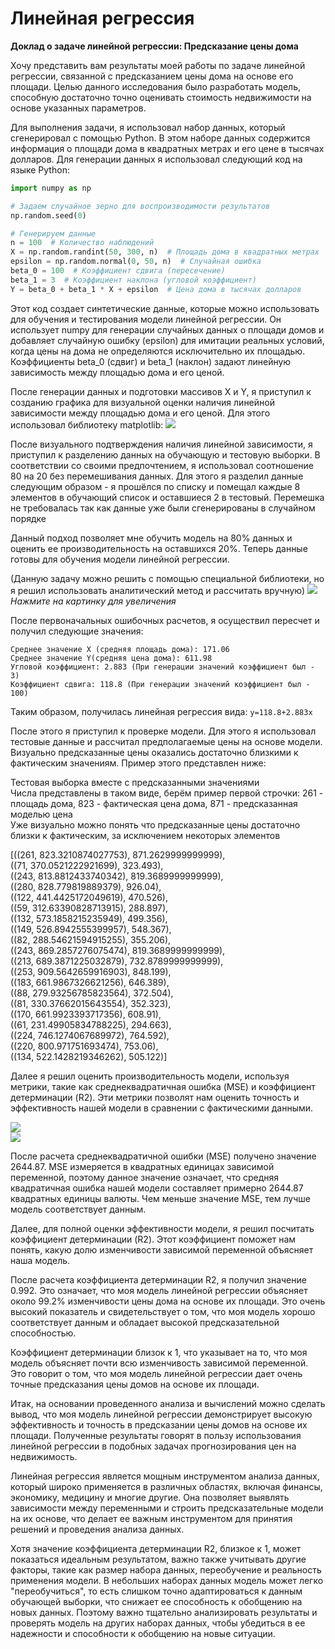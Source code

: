 # Линейная регрессия

**Доклад о задаче линейной регрессии: Предсказание цены дома**

Хочу представить вам результаты моей работы по задаче линейной регрессии, связанной с предсказанием цены дома на основе его площади. Целью данного исследования было разработать модель, способную достаточно точно оценивать стоимость недвижимости на основе указанных параметров.

Для выполнения задачи, я использовал набор данных, который сгенерировал с помощью Python. В этом наборе данных содержится информация о площади дома в квадратных метрах и его цене в тысячах долларов. Для генерации данных я использовал следующий код на языке Python:

```python
import numpy as np

# Задаем случайное зерно для воспроизводимости результатов
np.random.seed(0)

# Генерируем данные
n = 100  # Количество наблюдений
X = np.random.randint(50, 300, n)  # Площадь дома в квадратных метрах
epsilon = np.random.normal(0, 50, n)  # Случайная ошибка
beta_0 = 100  # Коэффициент сдвига (пересечение)
beta_1 = 3  # Коэффициент наклона (угловой коэффициент)
Y = beta_0 + beta_1 * X + epsilon  # Цена дома в тысячах долларов
```

Этот код создает синтетические данные, которые можно использовать для обучения и тестирования модели линейной регрессии. Он использует numpy для генерации случайных данных о площади домов и добавляет случайную ошибку (epsilon) для имитации реальных условий, когда цены на дома не определяются исключительно их площадью. Коэффициенты beta_0 (сдвиг) и beta_1 (наклон) задают линейную зависимость между площадью дома и его ценой.

После генерации данных и подготовки массивов X и Y, я приступил к созданию графика для визуальной оценки наличия линейной зависимости между площадью дома и его ценой. Для этого использовал библиотеку matplotlib:
![](img/graph.png)

После визуального подтверждения наличия линейной зависимости, я приступил к разделению данных на обучающую и тестовую выборки. В соответствии со своими предпочтением, я использовал соотношение 80 на 20 без перемешивания данных. Для этого я разделил данные следующим образом - я прошёлся по списку и помещал каждые 8 элементов в обучающий список и оставшиеся 2 в тестовый. Перемешка не требовалась так как данные уже были сгенерированы в случайном порядке

Данный подход позволяет мне обучить модель на 80% данных и оценить ее производительность на оставшихся 20%. Теперь данные готовы для обучения модели линейной регрессии.

(Данную задачу можно решить с помощью специальной библиотеки, но я решил использовать аналитический метод и рассчитать вручную)
![](img/linear.png)*Нажмите на картинку для увеличения*

После первоначальных ошибочных расчетов, я осуществил пересчет и получил следующие значения:

    Среднее значение X (средняя площадь дома): 171.06
    Среднее значение Y(средняя цена дома): 611.98
    Угловой коэффициент: 2.883 (При генерации значений коэффициент был - 3)
    Коэффициент сдвига: 118.8 (При генерации значений коэффициент был - 100)

Таким образом, получилась линейная регрессия вида: `y=118.8+2.883x`

После этого я приступил к проверке модели. Для этого я использовал тестовые данные и рассчитал предполагаемые цены на основе модели. Визуально предсказанные цены оказались достаточно близкими к фактическим значениям. Пример этого представлен ниже:

Тестовая выборка вместе с предсказанными значениями  
Числа представлены в таком виде, берём пример первой строчки: 261 - площадь дома, 823 - фактическая цена дома, 871 - предсказанная моделью цена  
Уже визуально можно понять что предсказанные цены достаточно близки к фактическим, за исключением некоторых элементов  

[((261, 823.3210874027753), 871.2629999999999),  
 ((71, 370.0521222921699), 323.493),  
 ((243, 813.8812433740342), 819.3689999999999),  
 ((280, 828.779819889379), 926.04),  
 ((122, 441.4425172049619), 470.526),  
 ((59, 312.63390828713915), 288.897),  
 ((132, 573.1858215235949), 499.356),  
 ((149, 526.8942555399957), 548.367),  
 ((82, 288.54621594915255), 355.206),  
 ((243, 869.2857276075474), 819.3689999999999),  
 ((213, 689.3871225032879), 732.8789999999999),  
 ((253, 909.5642659916903), 848.199),  
 ((183, 661.9867326621256), 646.389),  
 ((88, 279.93256785823564), 372.504),  
 ((81, 330.37662015643554), 352.323),  
 ((170, 661.9923393717356), 608.91),  
 ((61, 231.49905834788225), 294.663),  
 ((224, 746.1274067689972), 764.592),  
 ((220, 800.971751693474), 753.06),  
 ((134, 522.1428219346262), 505.122)]


Далее я решил оценить производительность модели, используя метрики, такие как среднеквадратичная ошибка (MSE) и коэффициент детерминации (R2). Эти метрики позволят нам оценить точность и эффективность нашей модели в сравнении с фактическими данными.

![](img/MSE.png)  
![](img/R2.png)

После расчета среднеквадратичной ошибки (MSE) получено значение 2644.87. MSE измеряется в квадратных единицах зависимой переменной, поэтому данное значение означает, что средняя квадратичная ошибка нашей модели составляет примерно 2644.87 квадратных единицы валюты. Чем меньше значение MSE, тем лучше модель соответствует данным.

Далее, для полной оценки эффективности модели, я решил посчитать коэффициент детерминации (R2). Этот коэффициент поможет нам понять, какую долю изменчивости зависимой переменной объясняет наша модель.

После расчета коэффициента детерминации R2, я получил значение 0.992. Это означает, что моя модель линейной регрессии объясняет около 99.2% изменчивости цены дома на основе их площади. Это очень высокий показатель и свидетельствует о том, что моя модель хорошо соответствует данным и обладает высокой предсказательной способностью.

Коэффициент детерминации близок к 1, что указывает на то, что моя модель объясняет почти всю изменчивость зависимой переменной. Это говорит о том, что моя модель линейной регрессии дает очень точные предсказания цены домов на основе их площади.

Итак, на основании проведенного анализа и вычислений можно сделать вывод, что моя модель линейной регрессии демонстрирует высокую эффективность и точность в предсказании цены домов на основе их площади. Полученные результаты говорят в пользу использования линейной регрессии в подобных задачах прогнозирования цен на недвижимость.

Линейная регрессия является мощным инструментом анализа данных, который широко применяется в различных областях, включая финансы, экономику, медицину и многие другие. Она позволяет выявлять зависимости между переменными и строить предсказательные модели на их основе, что делает ее важным инструментом для принятия решений и проведения анализа данных.

Хотя значение коэффициента детерминации R2, близкое к 1, может показаться идеальным результатом, важно также учитывать другие факторы, такие как размер набора данных, переобучение и реальность применения модели. В небольших наборах данных модель может легко "переобучиться", то есть слишком точно адаптироваться к данным обучающей выборки, что снижает ее способность к обобщению на новых данных. Поэтому важно тщательно анализировать результаты и проверять модель на других наборах данных, чтобы убедиться в ее надежности и способности к обобщению на новые ситуации.
